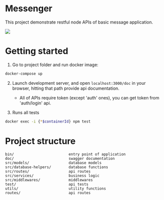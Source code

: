 # Messenger


This project demonstrate restful node APIs of basic message application.


<img src="https://img.shields.io/badge/node.js%20-%2343853D.svg?&style=for-the-badge&logo=node.js&logoColor=white"/> 


# Getting started

1. Go to project folder and run docker image:
 ```sh
 docker-compose up
 ```
2. Launch development server, and open `localhost:3000/doc` in your browser, hitting that path provide api documentation.

    * All of APIs require token (except 'auth' ones), you can get token from 'auth/login' api. 

3. Runs all tests
 ```sh
docker exec -i {*$containerId} npm test
 ```

  
  

# Project structure

```
bin/                         entry point of application
doc/                         swagger documentation
src/models/                  database models
src/database-helpers/        database functions 
src/routes/                  api routes
src/services/                business logic
src/middlewares/             middlewares
test/                        api tests
utils/                       utility functions
routes/                      api routes
```

